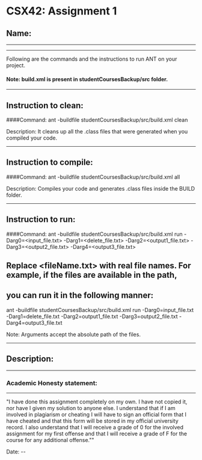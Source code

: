 # CSX42: Assignment 1
## Name: 

-----------------------------------------------------------------------
-----------------------------------------------------------------------


Following are the commands and the instructions to run ANT on your project.
#### Note: build.xml is present in studentCoursesBackup/src folder.

-----------------------------------------------------------------------
## Instruction to clean:

####Command: ant -buildfile studentCoursesBackup/src/build.xml clean

Description: It cleans up all the .class files that were generated when you
compiled your code.

-----------------------------------------------------------------------
## Instruction to compile:

####Command: ant -buildfile studentCoursesBackup/src/build.xml all

Description: Compiles your code and generates .class files inside the BUILD folder.

-----------------------------------------------------------------------
## Instruction to run:

####Command: ant -buildfile studentCoursesBackup/src/build.xml run -Darg0=<input_file.txt> -Darg1=<delete_file.txt> -Darg2=<output1_file.txt> -Darg3=<output2_file.txt> -Darg4=<output3_file.txt>

## Replace <fileName.txt> with real file names. For example, if the files are available in the path,
## you can run it in the following manner:

ant -buildfile studentCoursesBackup/src/build.xml run -Darg0=input_file.txt -Darg1=delete_file.txt -Darg2=output1_file.txt -Darg3=output2_file.txt -Darg4=output3_file.txt

Note: Arguments accept the absolute path of the files.

-----------------------------------------------------------------------
## Description:


-----------------------------------------------------------------------
### Academic Honesty statement:
-----------------------------------------------------------------------

"I have done this assignment completely on my own. I have not copied
it, nor have I given my solution to anyone else. I understand that if
I am involved in plagiarism or cheating I will have to sign an
official form that I have cheated and that this form will be stored in
my official university record. I also understand that I will receive a
grade of 0 for the involved assignment for my first offense and that I
will receive a grade of F for the course for any additional
offense.""

Date: -- 


